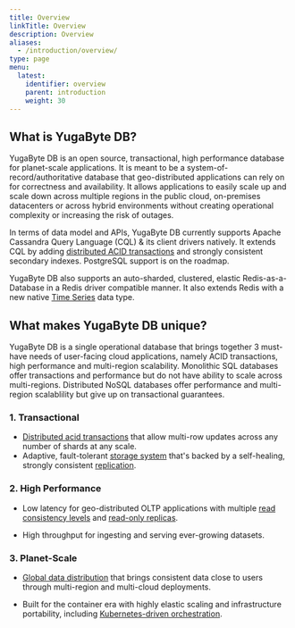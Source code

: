 ```yaml
---
title: Overview
linkTitle: Overview
description: Overview
aliases:
  - /introduction/overview/
type: page
menu:
  latest:
    identifier: overview
    parent: introduction
    weight: 30
---
```


## What is YugaByte DB?

YugaByte DB is an open source, transactional, high performance database for planet-scale applications. It is meant to be a system-of-record/authoritative database that geo-distributed applications can rely on for correctness and availability. It allows applications to easily scale up and scale down across multiple regions in the public cloud, on-premises datacenters or across hybrid environments without creating operational complexity or increasing the risk of outages.

In terms of data model and APIs, YugaByte DB currently supports Apache Cassandra Query Language (CQL) & its client drivers natively. It extends CQL by adding [distributed ACID transactions](../../explore/transactions/) and strongly consistent secondary indexes. PostgreSQL support is on the roadmap.

YugaByte DB also supports an auto-sharded, clustered, elastic Redis-as-a-Database in a Redis driver compatible manner. It also extends Redis with a new native [Time Series](https://blog.yugabyte.com/extending-redis-with-a-native-time-series-data-type-e5483c7116f8) data type.

## What makes YugaByte DB unique?

YugaByte DB is a single operational database that brings together 3 must-have needs of user-facing cloud applications, namely ACID transactions, high performance and multi-region scalability. Monolithic SQL databases offer transactions and performance but do not have ability to scale across multi-regions. Distributed NoSQL databases offer performance and multi-region scalablility but give up on transactional guarantees.

### 1. Transactional

- [Distributed acid transactions](../../explore/transactions/) that allow multi-row updates across any number of shards at any scale.
- Adaptive, fault-tolerant [storage system](../../architecture/concepts/persistence/) that's backed by a self-healing, strongly consistent [replication](../../architecture/concepts/replication/).

### 2. High Performance

- Low latency for geo-distributed OLTP applications with multiple [read consistency levels](../../architecture/concepts/replication/#tunable-read-consistency) and [read-only replicas](../../architecture/concepts/replication/#read-only-replicas).

- High throughput for ingesting and serving ever-growing datasets.

### 3. Planet-Scale

- [Global data distribution](https://www.yugabyte.com/solutions/deployments/multi-region/) that brings consistent data close to users through multi-region and multi-cloud deployments.

- Built for the container era with highly elastic scaling and infrastructure portability, including [Kubernetes-driven orchestration](../../quick-start/install/#kubernetes).


